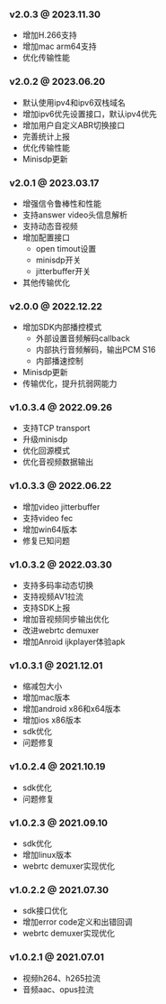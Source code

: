 ### v2.0.3 @ 2023.11.30

- 增加H.266支持
- 增加mac arm64支持
- 优化传输性能

### v2.0.2 @ 2023.06.20

- 默认使用ipv4和ipv6双栈域名
- 增加ipv6优先设置接口，默认ipv4优先
- 增加用户自定义ABR切换接口
- 完善统计上报
- 优化传输性能
- Minisdp更新

### v2.0.1 @ 2023.03.17

- 增强信令鲁棒性和性能
- 支持answer video头信息解析
- 支持动态音视频
- 增加配置接口
  - open timout设置
  - minisdp开关
  - jitterbuffer开关
- 其他传输优化

### v2.0.0 @ 2022.12.22

- 增加SDK内部播控模式
  - 外部设置音频解码callback
  - 内部执行音频解码，输出PCM S16
  - 内部播速控制
- Minisdp更新
- 传输优化，提升抗弱网能力

### v1.0.3.4 @ 2022.09.26

- 支持TCP transport
- 升级minisdp
- 优化回源模式
- 优化音视频数据输出

### v1.0.3.3 @ 2022.06.22
- 增加video jitterbuffer
- 支持video fec
- 增加win64版本
- 修复已知问题

### v1.0.3.2 @ 2022.03.30
- 支持多码率动态切换
- 支持视频AV1拉流
- 支持SDK上报
- 增加音视频同步输出优化
- 改进webrtc demuxer
- 增加Anroid ijkplayer体验apk

### v1.0.3.1 @ 2021.12.01
- 缩减包大小
- 增加mac版本
- 增加android x86和x64版本
- 增加ios x86版本
- sdk优化
- 问题修复

### v1.0.2.4 @ 2021.10.19
- sdk优化
- 问题修复

### v1.0.2.3 @ 2021.09.10
- sdk优化
- 增加linux版本
- webrtc demuxer实现优化

### v1.0.2.2 @ 2021.07.30
- sdk接口优化
- 增加error code定义和出错回调
- webrtc demuxer实现优化

### v1.0.2.1 @ 2021.07.01
- 视频h264、h265拉流
- 音频aac、opus拉流

